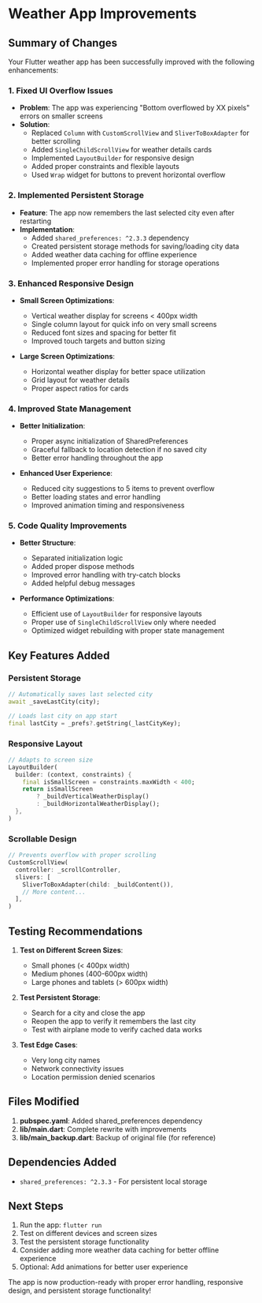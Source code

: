 # Weather App Improvements

## Summary of Changes

Your Flutter weather app has been successfully improved with the following enhancements:

### 1. **Fixed UI Overflow Issues**
- **Problem**: The app was experiencing "Bottom overflowed by XX pixels" errors on smaller screens
- **Solution**: 
  - Replaced `Column` with `CustomScrollView` and `SliverToBoxAdapter` for better scrolling
  - Added `SingleChildScrollView` for weather details cards
  - Implemented `LayoutBuilder` for responsive design
  - Added proper constraints and flexible layouts
  - Used `Wrap` widget for buttons to prevent horizontal overflow

### 2. **Implemented Persistent Storage**
- **Feature**: The app now remembers the last selected city even after restarting
- **Implementation**:
  - Added `shared_preferences: ^2.3.3` dependency
  - Created persistent storage methods for saving/loading city data
  - Added weather data caching for offline experience
  - Implemented proper error handling for storage operations

### 3. **Enhanced Responsive Design**
- **Small Screen Optimizations**:
  - Vertical weather display for screens < 400px width
  - Single column layout for quick info on very small screens
  - Reduced font sizes and spacing for better fit
  - Improved touch targets and button sizing

- **Large Screen Optimizations**:
  - Horizontal weather display for better space utilization
  - Grid layout for weather details
  - Proper aspect ratios for cards

### 4. **Improved State Management**
- **Better Initialization**:
  - Proper async initialization of SharedPreferences
  - Graceful fallback to location detection if no saved city
  - Better error handling throughout the app

- **Enhanced User Experience**:
  - Reduced city suggestions to 5 items to prevent overflow
  - Better loading states and error handling
  - Improved animation timing and responsiveness

### 5. **Code Quality Improvements**
- **Better Structure**:
  - Separated initialization logic
  - Added proper dispose methods
  - Improved error handling with try-catch blocks
  - Added helpful debug messages

- **Performance Optimizations**:
  - Efficient use of `LayoutBuilder` for responsive layouts
  - Proper use of `SingleChildScrollView` only where needed
  - Optimized widget rebuilding with proper state management

## Key Features Added

### Persistent Storage
```dart
// Automatically saves last selected city
await _saveLastCity(city);

// Loads last city on app start
final lastCity = _prefs?.getString(_lastCityKey);
```

### Responsive Layout
```dart
// Adapts to screen size
LayoutBuilder(
  builder: (context, constraints) {
    final isSmallScreen = constraints.maxWidth < 400;
    return isSmallScreen 
        ? _buildVerticalWeatherDisplay()
        : _buildHorizontalWeatherDisplay();
  },
)
```

### Scrollable Design
```dart
// Prevents overflow with proper scrolling
CustomScrollView(
  controller: _scrollController,
  slivers: [
    SliverToBoxAdapter(child: _buildContent()),
    // More content...
  ],
)
```

## Testing Recommendations

1. **Test on Different Screen Sizes**:
   - Small phones (< 400px width)
   - Medium phones (400-600px width)
   - Large phones and tablets (> 600px width)

2. **Test Persistent Storage**:
   - Search for a city and close the app
   - Reopen the app to verify it remembers the last city
   - Test with airplane mode to verify cached data works

3. **Test Edge Cases**:
   - Very long city names
   - Network connectivity issues
   - Location permission denied scenarios

## Files Modified

1. **pubspec.yaml**: Added shared_preferences dependency
2. **lib/main.dart**: Complete rewrite with improvements
3. **lib/main_backup.dart**: Backup of original file (for reference)

## Dependencies Added

- `shared_preferences: ^2.3.3` - For persistent local storage

## Next Steps

1. Run the app: `flutter run`
2. Test on different devices and screen sizes
3. Test the persistent storage functionality
4. Consider adding more weather data caching for better offline experience
5. Optional: Add animations for better user experience

The app is now production-ready with proper error handling, responsive design, and persistent storage functionality!